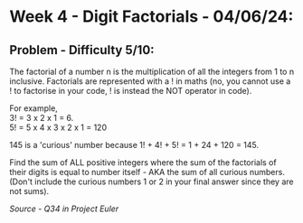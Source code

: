 # Week 4 - Digit Factorials - 04/06/24:

## Problem - Difficulty 5/10:

The factorial of a number n is the multiplication of all the integers from 1 to n inclusive. Factorials are represented with a ! in maths (no, you cannot use a ! to factorise in your code, ! is instead the NOT operator in code).

For example, \
3! = 3 x 2 x 1 = 6.\
5! = 5 x 4 x 3 x 2 x 1 = 120

145 is a 'curious' number because 1! + 4! + 5! = 1 + 24 + 120 = 145.

Find the sum of ALL positive integers where the sum of the factorials of their digits is equal to number itself - AKA the sum of all curious numbers. (Don't include the curious numbers 1 or 2 in your final answer since they are not sums).

*Source - Q34 in Project Euler*